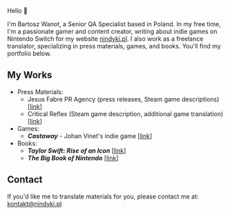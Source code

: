 Hello 👋

I'm Bartosz Wanot, a Senior QA Specialist based in Poland. In my free time, I'm a passionate gamer and content creator, writing about indie games on Nintendo Switch for my website [nindyki.pl](http://nindyki.pl/). I also work as a freelance translator, specializing in press materials, games, and books. You'll find my portfolio below.

## My Works

- Press Materials:
    - Jesus Fabre PR Agency (press releases, Steam game descriptions) [[link](https://www.jesusfabre.com/)]
    - Critical Reflex (Steam game description, additional game translation) [[link](https://www.criticalreflex.com/)]
- Games:
    - ***Castaway*** - Johan Vinet's indie game [[link](https://www.canarigames.com/press/sheet.php?p=Castaway)]
- Books:
    - ***Taylor Swift: Rise of an Icon*** [[link](https://ksiazki.promise.pl/produkt/taylor-swift-narodziny-ikony/)]
    - ***The Big Book of Nintendo*** [[link](https://nindyki.pl/wielka-ksiega-nintendo)]

## Contact

If you'd like me to translate materials for you, please contact me at: [kontakt@nindyki.pl](mailto:kontakt@nindyki.pl)
